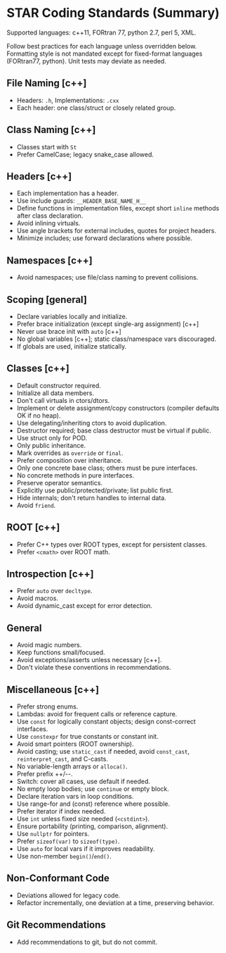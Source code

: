 # STAR Coding Standards (Summary)

Supported languages: c++11, FORtran 77, python 2.7, perl 5, XML.

Follow best practices for each language unless overridden below. Formatting style is not mandated except for fixed-format languages (FORtran77, python). Unit tests may deviate as needed.

## File Naming [c++]
* Headers: `.h`, Implementations: `.cxx`
* Each header: one class/struct or closely related group.

## Class Naming [c++]
* Classes start with `St`
* Prefer CamelCase; legacy snake_case allowed.

## Headers [c++]
* Each implementation has a header.
* Use include guards: `__HEADER_BASE_NAME_H__`
* Define functions in implementation files, except short `inline` methods after class declaration.
* Avoid inlining virtuals.
* Use angle brackets for external includes, quotes for project headers.
* Minimize includes; use forward declarations where possible.

## Namespaces [c++]
* Avoid namespaces; use file/class naming to prevent collisions.

## Scoping [general]
* Declare variables locally and initialize.
* Prefer brace initialization (except single-arg assignment) [c++]
* Never use brace init with `auto` [c++]
* No global variables [c++]; static class/namespace vars discouraged.
* If globals are used, initialize statically.

## Classes [c++]
* Default constructor required.
* Initialize all data members.
* Don't call virtuals in ctors/dtors.
* Implement or delete assignment/copy constructors (compiler defaults OK if no heap).
* Use delegating/inheriting ctors to avoid duplication.
* Destructor required; base class destructor must be virtual if public.
* Use struct only for POD.
* Only public inheritance.
* Mark overrides as `override` or `final`.
* Prefer composition over inheritance.
* Only one concrete base class; others must be pure interfaces.
* No concrete methods in pure interfaces.
* Preserve operator semantics.
* Explicitly use public/protected/private; list public first.
* Hide internals; don't return handles to internal data.
* Avoid `friend`.

## ROOT [c++]
* Prefer C++ types over ROOT types, except for persistent classes.
* Prefer `<cmath>` over ROOT math.

## Introspection [c++]
* Prefer `auto` over `decltype`.
* Avoid macros.
* Avoid dynamic_cast except for error detection.

## General
* Avoid magic numbers.
* Keep functions small/focused.
* Avoid exceptions/asserts unless necessary [c++].
* Don't violate these conventions in recommendations.

## Miscellaneous [c++]
* Prefer strong enums.
* Lambdas: avoid for frequent calls or reference capture.
* Use `const` for logically constant objects; design const-correct interfaces.
* Use `constexpr` for true constants or constant init.
* Avoid smart pointers (ROOT ownership).
* Avoid casting; use `static_cast` if needed, avoid `const_cast`, `reinterpret_cast`, and C-casts.
* No variable-length arrays or `alloca()`.
* Prefer prefix ++/--.
* Switch: cover all cases, use default if needed.
* No empty loop bodies; use `continue` or empty block.
* Declare iteration vars in loop conditions.
* Use range-for and (const) reference where possible.
* Prefer iterator if index needed.
* Use `int` unless fixed size needed (`<cstdint>`).
* Ensure portability (printing, comparison, alignment).
* Use `nullptr` for pointers.
* Prefer `sizeof(var)` to `sizeof(type)`.
* Use `auto` for local vars if it improves readability.
* Use non-member `begin()`/`end()`.

## Non-Conformant Code
* Deviations allowed for legacy code.
* Refactor incrementally, one deviation at a time, preserving behavior.

## Git Recommendations
* Add recommendations to git, but do not commit.

